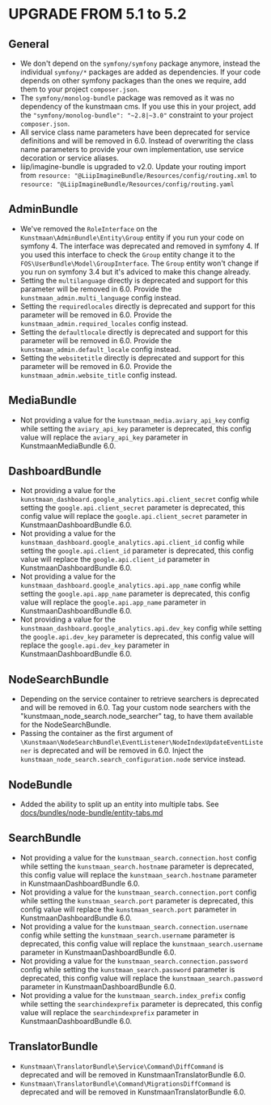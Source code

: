 UPGRADE FROM 5.1 to 5.2
=======================

General
-------

 * We don't depend on the `symfony/symfony` package anymore, instead the individual `symfony/*` packages are added as dependencies.
   If your code depends on other symfony packages than the ones we require, add them to your project `composer.json`.
 * The `symfony/monolog-bundle` package was removed as it was no dependency of the kunstmaan cms. If you use this in your project, add the `"symfony/monolog-bundle": "~2.8|~3.0"` constraint to your project `composer.json`.
 * All service class name parameters have been deprecated for service definitions and will be removed in 6.0. Instead of overwriting the class name parameters to provide your own implementation, use service decoration or service aliases.
 * liip/imagine-bundle is upgraded to v2.0. Update your routing import from `resource: "@LiipImagineBundle/Resources/config/routing.xml` to `resource: "@LiipImagineBundle/Resources/config/routing.yaml`

AdminBundle
-----------

 * We've removed the `RoleInterface` on the `Kunstmaan\AdminBundle\Entity\Group` entity if you run your code on symfony 4. 
   The interface was deprecated and removed in symfony 4. If you used this interface to check the `Group` entity change it to
   the `FOS\UserBundle\Model\GroupInterface`. The `Group` entity won't change if you run on symfony 3.4 but it's adviced to make 
   this change already.
 * Setting the `multilanguage` directly is deprecated and support for this parameter will be removed in 6.0. Provide the `kunstmaan_admin.multi_language` config instead.
 * Setting the `requiredlocales` directly is deprecated and support for this parameter will be removed in 6.0. Provide the `kunstmaan_admin.required_locales` config instead.
 * Setting the `defaultlocale` directly is deprecated and support for this parameter will be removed in 6.0. Provide the `kunstmaan_admin.default_locale` config instead.
 * Setting the `websitetitle` directly is deprecated and support for this parameter will be removed in 6.0. Provide the `kunstmaan_admin.website_title` config instead.

MediaBundle
-----------

 * Not providing a value for the `kunstmaan_media.aviary_api_key` config while setting the `aviary_api_key` parameter is deprecated, this config value will replace the `aviary_api_key` parameter in KunstmaanMediaBundle 6.0.

DashboardBundle
---------------

 * Not providing a value for the `kunstmaan_dashboard.google_analytics.api.client_secret` config while setting the `google.api.client_secret` parameter is deprecated, this config value will replace the `google.api.client_secret` parameter in KunstmaanDashboardBundle 6.0.
 * Not providing a value for the `kunstmaan_dashboard.google_analytics.api.client_id` config while setting the `google.api.client_id` parameter is deprecated, this config value will replace the `google.api.client_id` parameter in KunstmaanDashboardBundle 6.0.
 * Not providing a value for the `kunstmaan_dashboard.google_analytics.api.app_name` config while setting the `google.api.app_name` parameter is deprecated, this config value will replace the `google.api.app_name` parameter in KunstmaanDashboardBundle 6.0.
 * Not providing a value for the `kunstmaan_dashboard.google_analytics.api.dev_key` config while setting the `google.api.dev_key` parameter is deprecated, this config value will replace the `google.api.dev_key` parameter in KunstmaanDashboardBundle 6.0.

NodeSearchBundle
----------------

 * Depending on the service container to retrieve searchers is deprecated and will be removed in 6.0. Tag your custom node
   searchers with the "kunstmaan_node_search.node_searcher" tag, to have them available for the NodeSearchBundle.
 * Passing the container as the first argument of `\Kunstmaan\NodeSearchBundle\EventListener\NodeIndexUpdateEventListener` is deprecated and will be removed in 6.0. Inject the `kunstmaan_node_search.search_configuration.node` service instead.

NodeBundle
----------

 * Added the ability to split up an entity into multiple tabs. See [docs/bundles/node-bundle/entity-tabs.md](docs/bundles/node-bundle/entity-tabs.md)

SearchBundle
------------

 * Not providing a value for the `kunstmaan_search.connection.host` config while setting the `kunstmaan_search.hostname` parameter is deprecated, this config value will replace the `kunstmaan_search.hostname` parameter in KunstmaanDashboardBundle 6.0.
 * Not providing a value for the `kunstmaan_search.connection.port` config while setting the `kunstmaan_search.port` parameter is deprecated, this config value will replace the `kunstmaan_search.port` parameter in KunstmaanDashboardBundle 6.0.
 * Not providing a value for the `kunstmaan_search.connection.username` config while setting the `kunstmaan_search.username` parameter is deprecated, this config value will replace the `kunstmaan_search.username` parameter in KunstmaanDashboardBundle 6.0.
 * Not providing a value for the `kunstmaan_search.connection.password` config while setting the `kunstmaan_search.password` parameter is deprecated, this config value will replace the `kunstmaan_search.password` parameter in KunstmaanDashboardBundle 6.0.
 * Not providing a value for the `kunstmaan_search.index_prefix` config while setting the `searchindexprefix` parameter is deprecated, this config value will replace the `searchindexprefix` parameter in KunstmaanDashboardBundle 6.0.

TranslatorBundle
----------------

 * `Kunstmaan\TranslatorBundle\Service\Command\DiffCommand` is deprecated and will be removed in KunstmaanTranslatorBundle 6.0.
 * `Kunstmaan\TranslatorBundle\Command\MigrationsDiffCommand` is deprecated and will be removed in KunstmaanTranslatorBundle 6.0.
